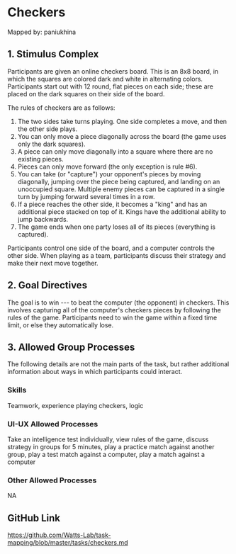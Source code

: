 # Checkers

Mapped by: paniukhina 

## 1. Stimulus Complex 
Participants are given an online checkers board. This is an 8x8 board, in which the squares are colored dark and white in alternating colors. Participants start out with 12 round, flat pieces on each side; these are placed on the dark squares on their side of the board.

The rules of checkers are as follows: 

1. The two sides take turns playing. One side completes a move, and then the other side plays.
2. You can only move a piece diagonally across the board (the game uses only the dark squares). 
3. A piece can only move diagonally into a square where there are no existing pieces.
4. Pieces can only move forward (the only exception is rule #6).
5. You can take (or "capture") your opponent's pieces by moving diagonally, jumping over the piece being captured, and landing on an unoccupied square. Multiple enemy pieces can be captured in a single turn by jumping forward several times in a row.
6. If a piece reaches the other side, it becomes a "king" and has an additional piece stacked on top of it. Kings have the additional ability to jump backwards.
7. The game ends when one party loses all of its pieces (everything is captured).

Participants control one side of the board, and a computer controls the other side. When playing as a team, participants discuss their strategy and make their next move together.

## 2. Goal Directives 
The goal is to win --- to beat the computer (the opponent) in checkers. This involves capturing all of the computer's checkers pieces by following the rules of the game. Participants need to win the game within a fixed time limit, or else they automatically lose.

## 3. Allowed Group Processes 
The following details are not the main parts of the task, but rather additional information about ways in which participants could interact.

### Skills 
Teamwork, experience playing checkers, logic

### UI-UX Allowed Processes
Take an intelligence test individually, view rules of the game, discuss strategy in groups for 5 minutes, play a practice match against another group, play a test match against a computer, play a match against a computer

### Other Allowed Processes
NA

## GitHub Link 
https://github.com/Watts-Lab/task-mapping/blob/master/tasks/checkers.md

